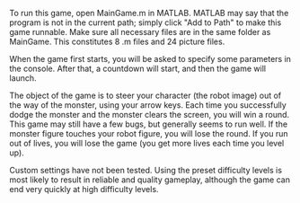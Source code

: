 To run this game, open MainGame.m in MATLAB. MATLAB may 
say that the program is not in the current path; simply 
click "Add to Path" to make this game runnable. Make sure 
all necessary files are in the same folder as MainGame.
This constitutes 8 .m files and 24 picture files.

When the game first starts, you will be asked to specify
some parameters in the console. After that, a countdown
will start, and then the game will launch.

The object of the game is to steer your character 
(the robot image) out of the way of the monster, 
using your arrow keys. Each time you successfully 
dodge the monster and the monster clears the screen, 
you will win a round. This game may still have a few 
bugs, but generally seems to run well. If the monster 
figure touches your robot figure, you will lose the 
round. If you run out of lives, you will lose the 
game (you get more lives each time you level up).

Custom settings have not been tested. Using the preset 
difficulty levels is most likely to result in reliable 
and quality gameplay, although the game can end very 
quickly at high difficulty levels.